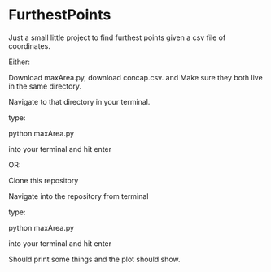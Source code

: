 # FurthestPoints
Just a small little project to find furthest points given a csv file of coordinates. 

Either:

Download maxArea.py, download concap.csv. 
and 
Make sure they both live in the same directory. 

Navigate to that directory in your terminal. 

type: 

python maxArea.py

into your terminal and hit enter

OR:

Clone this repository 

Navigate into the repository from terminal 

type: 

python maxArea.py

into your terminal and hit enter


Should print some things and the plot should show. 
